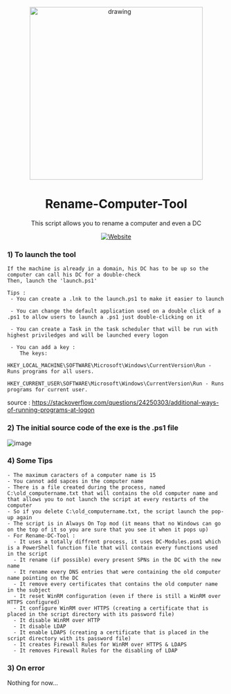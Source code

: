 <p align="center">
    <img src="https://github.com/SentinelSamuel/Rename-Computer-Tool/blob/main/Pictures/SentinelOne.png" alt="drawing" style="width:400px;">
</p>

<div align="center">
    <h1>
        Rename-Computer-Tool
    </h1>
</div>


<p align="center">
         This script allows you to rename a computer and even a DC<br/>
</p>

<div align="center">
    <a href="https://fr.sentinelone.com/"><img src="https://img.shields.io/badge/Website-SentinelOne-6100FF?labelColor=FFFFFF&style=flat&link=https://fr.sentinelone.com/" alt="Website" /></a>
</div>

### 1) To launch the tool
```
If the machine is already in a domain, his DC has to be up so the computer can call his DC for a double-check
Then, launch the 'launch.ps1'

Tips :
 - You can create a .lnk to the launch.ps1 to make it easier to launch

 - You can change the default application used on a double click of a .ps1 to allow users to launch a .ps1 just double-clicking on it

 - You can create a Task in the task scheduler that will be run with highest priviledges and will be launched every logon

 - You can add a key : 
    The keys:
        HKEY_LOCAL_MACHINE\SOFTWARE\Microsoft\Windows\CurrentVersion\Run - Runs programs for all users.
        HKEY_CURRENT_USER\SOFTWARE\Microsoft\Windows\CurrentVersion\Run - Runs programs for current user.
```
source : https://stackoverflow.com/questions/24250303/additional-ways-of-running-programs-at-logon

### 2) The initial source code of the exe is the .ps1 file 
![image](https://github.com/SentinelSamuel/Rename-Computer-Tool/blob/main/Pictures/PowerShell-App.png)

### 4) Some Tips
```
- The maximum caracters of a computer name is 15
- You cannot add sapces in the computer name
- There is a file created during the process, named C:\old_computername.txt that will contains the old computer name and that allows you to not launch the script at every restarts of the computer
- So if you delete C:\old_computername.txt, the script launch the pop-up again
- The script is in Always On Top mod (it means that no Windows can go on the top of it so you are sure that you see it when it pops up)
- For Rename-DC-Tool : 
  - It uses a totally diffrent process, it uses DC-Modules.psm1 which is a PowerShell function file that will contain every functions used in the script
  - It rename (if possible) every present SPNs in the DC with the new name
  - It rename every DNS entries that were containing the old computer name pointing on the DC
  - It remove every certificates that contains the old computer name in the subject
  - It reset WinRM configuration (even if there is still a WinRM over HTTPS configured)
  - It configure WinRM over HTTPS (creating a certificate that is placed in the script directory with its password file)
  - It disable WinRM over HTTP 
  - It disable LDAP
  - It enable LDAPS (creating a certificate that is placed in the script directory with its password file)
  - It creates Firewall Rules for WinRM over HTTPS & LDAPS
  - It removes Firewall Rules for the disabling of LDAP
```

### 3) On error
Nothing for now...


